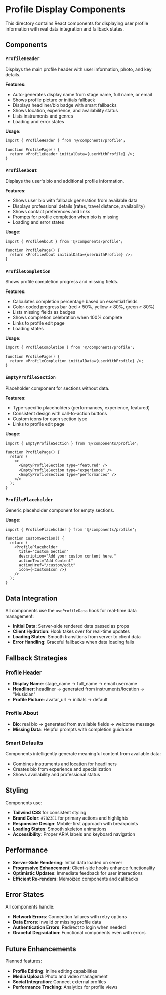 # Profile Display Components

This directory contains React components for displaying user profile information with real data integration and fallback states.

## Components

### `ProfileHeader`
Displays the main profile header with user information, photo, and key details.

**Features:**
- Auto-generates display name from stage name, full name, or email
- Shows profile picture or initials fallback
- Displays headliner/bio badge with smart fallbacks
- Shows location, experience, and availability status
- Lists instruments and genres
- Loading and error states

**Usage:**
```tsx
import { ProfileHeader } from '@/components/profile';

function ProfilePage() {
  return <ProfileHeader initialData={userWithProfile} />;
}
```

### `ProfileAbout`
Displays the user's bio and additional profile information.

**Features:**
- Shows user bio with fallback generation from available data
- Displays professional details (rates, travel distance, availability)
- Shows contact preferences and links
- Prompts for profile completion when bio is missing
- Loading and error states

**Usage:**
```tsx
import { ProfileAbout } from '@/components/profile';

function ProfilePage() {
  return <ProfileAbout initialData={userWithProfile} />;
}
```

### `ProfileCompletion`
Shows profile completion progress and missing fields.

**Features:**
- Calculates completion percentage based on essential fields
- Color-coded progress bar (red < 50%, yellow < 80%, green ≥ 80%)
- Lists missing fields as badges
- Shows completion celebration when 100% complete
- Links to profile edit page
- Loading states

**Usage:**
```tsx
import { ProfileCompletion } from '@/components/profile';

function ProfilePage() {
  return <ProfileCompletion initialData={userWithProfile} />;
}
```

### `EmptyProfileSection`
Placeholder component for sections without data.

**Features:**
- Type-specific placeholders (performances, experience, featured)
- Consistent design with call-to-action buttons
- Custom icons for each section type
- Links to profile edit page

**Usage:**
```tsx
import { EmptyProfileSection } from '@/components/profile';

function ProfilePage() {
  return (
    <>
      <EmptyProfileSection type="featured" />
      <EmptyProfileSection type="experience" />
      <EmptyProfileSection type="performances" />
    </>
  );
}
```

### `ProfilePlaceholder`
Generic placeholder component for empty sections.

**Usage:**
```tsx
import { ProfilePlaceholder } from '@/components/profile';

function CustomSection() {
  return (
    <ProfilePlaceholder
      title="Custom Section"
      description="Add your custom content here."
      actionText="Add Content"
      actionHref="/custom/edit"
      icon={<CustomIcon />}
    />
  );
}
```

## Data Integration

All components use the `useProfileData` hook for real-time data management:

- **Initial Data**: Server-side rendered data passed as props
- **Client Hydration**: Hook takes over for real-time updates
- **Loading States**: Smooth transitions from server to client data
- **Error Handling**: Graceful fallbacks when data loading fails

## Fallback Strategies

### Profile Header
- **Display Name**: stage_name → full_name → email username
- **Headliner**: headliner → generated from instruments/location → "Musician"
- **Profile Picture**: avatar_url → initials → default

### Profile About
- **Bio**: real bio → generated from available fields → welcome message
- **Missing Data**: Helpful prompts with completion guidance

### Smart Defaults
Components intelligently generate meaningful content from available data:
- Combines instruments and location for headliners
- Creates bio from experience and specialization
- Shows availability and professional status

## Styling

Components use:
- **Tailwind CSS** for consistent styling
- **Brand Color**: `#7823E1` for primary actions and highlights
- **Responsive Design**: Mobile-first approach with breakpoints
- **Loading States**: Smooth skeleton animations
- **Accessibility**: Proper ARIA labels and keyboard navigation

## Performance

- **Server-Side Rendering**: Initial data loaded on server
- **Progressive Enhancement**: Client-side hooks enhance functionality
- **Optimistic Updates**: Immediate feedback for user interactions
- **Efficient Re-renders**: Memoized components and callbacks

## Error States

All components handle:
- **Network Errors**: Connection failures with retry options
- **Data Errors**: Invalid or missing profile data
- **Authentication Errors**: Redirect to login when needed
- **Graceful Degradation**: Functional components even with errors

## Future Enhancements

Planned features:
- **Profile Editing**: Inline editing capabilities
- **Media Upload**: Photo and video management
- **Social Integration**: Connect external profiles
- **Performance Tracking**: Analytics for profile views